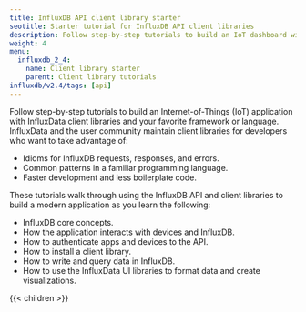 ```yaml
---
title: InfluxDB API client library starter
seotitle: Starter tutorial for InfluxDB API client libraries
description: Follow step-by-step tutorials to build an IoT dashboard with API client libraries in your favorite framework or language.
weight: 4
menu:
  influxdb_2_4:
    name: Client library starter
    parent: Client library tutorials
influxdb/v2.4/tags: [api]
---
```


Follow step-by-step tutorials to build an Internet-of-Things (IoT) application with InfluxData client libraries and your favorite framework or language.
InfluxData and the user community maintain client libraries for developers who want to take advantage of:

- Idioms for InfluxDB requests, responses, and errors.
- Common patterns in a familiar programming language.
- Faster development and less boilerplate code.

These tutorials walk through using the InfluxDB API and
client libraries to build a modern application as you learn the following:

- InfluxDB core concepts.
- How the application interacts with devices and InfluxDB.
- How to authenticate apps and devices to the API.
- How to install a client library.
- How to write and query data in InfluxDB.
- How to use the InfluxData UI libraries to format data and create visualizations.

{{< children >}}
